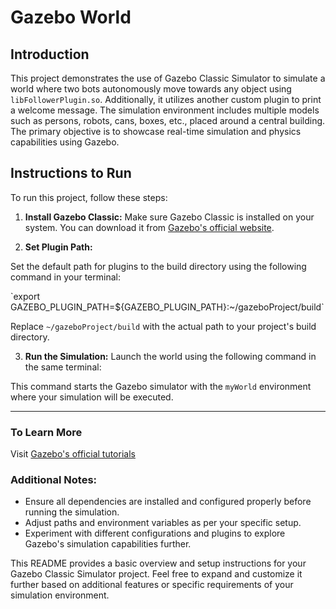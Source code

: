 # Gazebo World

## Introduction
This project demonstrates the use of Gazebo Classic Simulator to simulate a world where two bots autonomously move towards any object using `libFollowerPlugin.so`. Additionally, it utilizes another custom plugin to print a welcome message. The simulation environment includes multiple models such as persons, robots, cans, boxes, etc., placed around a central building. The primary objective is to showcase real-time simulation and physics capabilities using Gazebo.

## Instructions to Run
To run this project, follow these steps:

1. **Install Gazebo Classic:**
   Make sure Gazebo Classic is installed on your system. You can download it from [Gazebo's official website](http://gazebosim.org/).

2. **Set Plugin Path:**
  <P></P> Set the default path for plugins to the build directory using the following command in your terminal:</P>
   `export GAZEBO_PLUGIN_PATH=${GAZEBO_PLUGIN_PATH}:~/gazeboProject/build`
   
   Replace `~/gazeboProject/build` with the actual path to your project's build directory.

3. **Run the Simulation:**
Launch the world using the following command in the same terminal:

This command starts the Gazebo simulator with the `myWorld` environment where your simulation will be executed.

---
### To Learn More
Visit [Gazebo's official tutorials](https://classic.gazebosim.org/tutorials)
### Additional Notes:
- Ensure all dependencies are installed and configured properly before running the simulation.
- Adjust paths and environment variables as per your specific setup.
- Experiment with different configurations and plugins to explore Gazebo's simulation capabilities further.

This README provides a basic overview and setup instructions for your Gazebo Classic Simulator project. Feel free to expand and customize it further based on additional features or specific requirements of your simulation environment.


